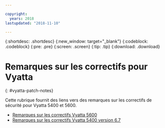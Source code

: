 ```yaml
---

copyright:
  years: 2018
lastupdated: "2018-11-10"

---
```


{:shortdesc: .shortdesc}
{:new_window: target="_blank"}
{:codeblock: .codeblock}
{:pre: .pre}
{:screen: .screen}
{:tip: .tip}
{:download: .download}


# Remarques sur les correctifs pour Vyatta
{: #vyatta-patch-notes}

Cette rubrique fournit des liens vers des remarques sur les correctifs de sécurité pour Vyatta 5400 et 5600.

* [Remarques sur les correctifs Vyatta 5600](/docs/infrastructure/virtual-router-appliance?topic=virtual-router-appliance-at-t-vyatta-5600-vrouter-software-patches)
* [Remarques sur les correctifs Vyatta 5400 version 6.7](/docs/infrastructure/virtual-router-appliance?topic=virtual-router-appliance-at-t-vyatta-5400-vrouter-security-vulnerability-fixes)
